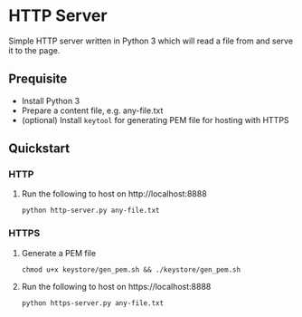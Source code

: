 #  HTTP Server
Simple HTTP server written in Python 3 which will read a file from and serve it to the page.


## Prequisite
* Install Python 3 
* Prepare a content file, e.g. any-file.txt
* (optional) Install `keytool` for generating PEM file for hosting with HTTPS

## Quickstart
### HTTP 
1. Run the following to host on http://localhost:8888
    ```
    python http-server.py any-file.txt
    ```

### HTTPS
1. Generate a PEM file
    ```
   chmod u+x keystore/gen_pem.sh && ./keystore/gen_pem.sh
   ```

2. Run the following to host on https://localhost:8888
    ```
    python https-server.py any-file.txt
    ```
